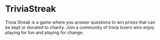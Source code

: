 # TriviaStreak
Trivia Streak is a game where you answer questions to win prizes that can be kept or donated to charity. Join a community of trivia lovers who enjoy playing for fun and playing for change.
